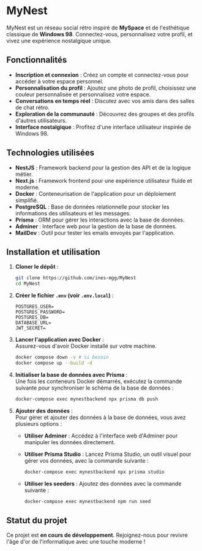 # MyNest

MyNest est un réseau social rétro inspiré de **MySpace** et de l'esthétique classique de **Windows 98**. Connectez-vous, personnalisez votre profil, et vivez une expérience nostalgique unique.

## Fonctionnalités

- **Inscription et connexion** : Créez un compte et connectez-vous pour accéder à votre espace personnel.
- **Personnalisation du profil** : Ajoutez une photo de profil, choisissez une couleur personnalisée et personnalisez votre espace.
- **Conversations en temps réel** : Discutez avec vos amis dans des salles de chat rétro.
- **Exploration de la communauté** : Découvrez des groupes et des profils d'autres utilisateurs.
- **Interface nostalgique** : Profitez d'une interface utilisateur inspirée de Windows 98.

## Technologies utilisées

- **NestJS** : Framework backend pour la gestion des API et de la logique métier.
- **Next.js** : Framework frontend pour une expérience utilisateur fluide et moderne.
- **Docker** : Conteneurisation de l'application pour un déploiement simplifié.
- **PostgreSQL** : Base de données relationnelle pour stocker les informations des utilisateurs et les messages.
- **Prisma** : ORM pour gérer les interactions avec la base de données.
- **Adminer** : Interface web pour la gestion de la base de données.
- **MailDev** : Outil pour tester les emails envoyés par l'application.

## Installation et utilisation

1. **Cloner le dépôt** :  

    ```bash
    git clone https://github.com/ines-mgg/MyNest
    cd MyNest
    ```

2. **Créer le fichier `.env` (voir `.env.local`)** :

    ```plaintext
    POSTGRES_USER=
    POSTGRES_PASSWORD=
    POSTGRES_DB=
    DATABASE_URL=
    JWT_SECRET=
    ```

3. **Lancer l'application avec Docker** :  
    Assurez-vous d'avoir Docker installé sur votre machine.  

    ```bash
    docker compose down -v # si besoin
    docker compose up --build -d
    ```

4. **Initialiser la base de données avec Prisma** :  
    Une fois les conteneurs Docker démarrés, exécutez la commande suivante pour synchroniser le schéma de la base de données :  

    ```bash
    docker-compose exec mynestbackend npx prisma db push
    ```

5. **Ajouter des données** :  
    Pour gérer et ajouter des données à la base de données, vous avez plusieurs options :  

    - **Utiliser Adminer** : Accédez à l'interface web d'Adminer pour manipuler les données directement.  
    - **Utiliser Prisma Studio** : Lancez Prisma Studio, un outil visuel pour gérer vos données, avec la commande suivante :  

        ```bash
        docker-compose exec mynestbackend npx prisma studio
        ```

    - **Utiliser les seeders** : Ajoutez des données avec la commande suivante :

        ```bash
        docker-compose exec mynestbackend npm run seed
        ```

## Statut du projet

Ce projet est **en cours de développement**. Rejoignez-nous pour revivre l'âge d'or de l'informatique avec une touche moderne !
